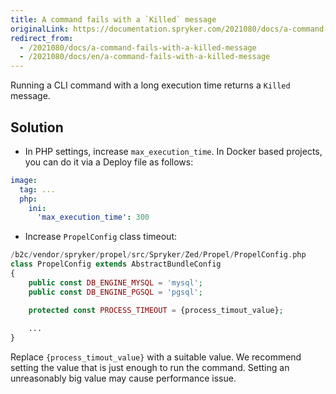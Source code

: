 ```yaml
---
title: A command fails with a `Killed` message
originalLink: https://documentation.spryker.com/2021080/docs/a-command-fails-with-a-killed-message
redirect_from:
  - /2021080/docs/a-command-fails-with-a-killed-message
  - /2021080/docs/en/a-command-fails-with-a-killed-message
---
```


Running a CLI command with a long execution time returns a `Killed` message.
 
## Solution

* In PHP settings, increase `max_execution_time`. In Docker based projects, you can do it via a Deploy file as follows:

```yaml
image:
  tag: ...
  php:
    ini:
      'max_execution_time': 300
```

* Increase `PropelConfig` class timeout:

```php
/b2c/vendor/spryker/propel/src/Spryker/Zed/Propel/PropelConfig.php
class PropelConfig extends AbstractBundleConfig
{
    public const DB_ENGINE_MYSQL = 'mysql';
    public const DB_ENGINE_PGSQL = 'pgsql';

    protected const PROCESS_TIMEOUT = {process_timout_value};
    
    ...
}
```
Replace `{process_timout_value}` with a suitable value. We recommend setting the value that is just enough to run the command. Setting an unreasonably big value may cause performance issue. 







